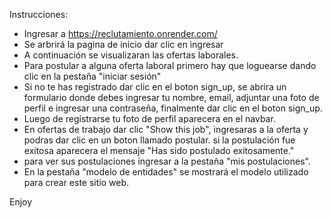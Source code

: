 
Instrucciones: 
- Ingresar a https://reclutamiento.onrender.com/
- Se arbrirá la pagina de inicio dar clic en ingresar
- A continuación se visualizaran las ofertas laborales.
- Para postular a alguna oferta laboral primero hay que loguearse dando clic en la pestaña "iniciar sesión"
- Si no te has registrado dar clic en el boton sign_up, se abrira un formulario donde debes ingresar tu nombre, email, adjuntar una foto  de perfil e ingresar una contraseña, finalmente dar clic en el boton sign_up.
- Luego de registrarse tu foto de perfil aparecera en el navbar.
- En ofertas de trabajo dar clic "Show this job", ingresaras a la oferta y podras dar clic en un boton llamado postular. si la postulación fue exitosa aparecera el mensaje "Has sido postulado exitosamente."
- para ver sus postulaciones ingresar a la pestaña "mis postulaciones".
- En la pestaña "modelo de entidades" se mostrará el modelo utilizado para crear este sitio web.


Enjoy
